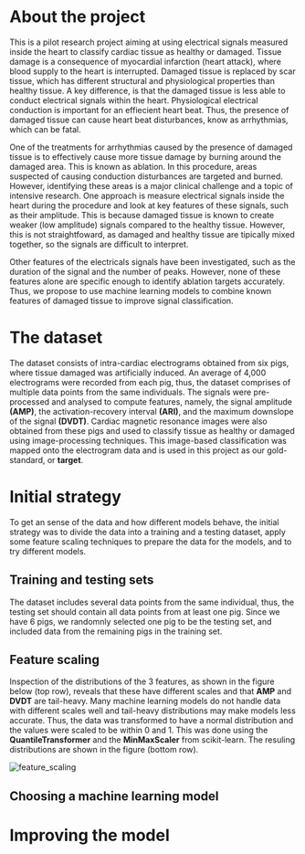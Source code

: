 # About the project
This is a pilot research project aiming at using electrical signals measured inside the heart to classify cardiac tissue as healthy or damaged. Tissue damage is a consequence of myocardial infarction (heart attack), where blood supply to the heart is interrupted. Damaged tissue is replaced by scar tissue, which has different structural and physiological properties than healthy tissue. A key difference, is that the damaged tissue is less able to conduct electrical signals within the heart. Physiological electrical conduction is important for an effiecient heart beat. Thus, the presence of damaged tissue can cause heart beat disturbances, know as arrhythmias, which can be fatal.

One of the treatments for arrhythmias caused by the presence of damaged tissue is to effectively cause more tissue damage by burning around the damaged area. This is known as ablation. In this procedure, areas suspected of causing conduction disturbances are targeted and burned. However, identifying these areas is a major clinical challenge and a topic of intensive research. One approach is measure electrical signals inside the heart during the procedure and look at key features of these signals, such as their amplitude. This is because damaged tissue is known to create weaker (low amplitude) signals compared to the healthy tissue. However, this is not straightfoward, as damaged and healthy tissue are tipically mixed together, so the signals are difficult to interpret.

Other features of the electricals signals have been investigated, such as the duration of the signal and the number of peaks. However, none of these features alone are specific enough to identify ablation targets accurately. Thus, we propose to use machine learning models to combine known features of damaged tissue to improve signal classification.

# The dataset
The dataset consists of intra-cardiac electrograms obtained from six pigs, where tissue damaged was artificially induced. An average of 4,000 electrograms were recorded from each pig, thus, the dataset comprises of multiple data points from the same individuals. The signals were pre-processed and analysed to compute features, namely, the signal amplitude **(AMP)**, the activation-recovery interval **(ARI)**, and the maximum downslope of the signal **(DVDT)**. Cardiac magnetic resonance images were also obtained from these pigs and used to classify tissue as healthy or damaged using image-processing techniques. This image-based classification was mapped onto the electrogram data and is used in this project as our gold-standard, or **target**.

# Initial strategy
To get an sense of the data and how different models behave, the initial strategy was to divide the data into a training and a testing dataset, apply some feature scaling techniques to prepare the data for the models, and to try different models.

## Training and testing sets
The dataset includes several data points from the same individual, thus, the testing set should contain all data points from at least one pig. Since we  have 6 pigs, we randomnly selected one pig to be the testing set, and included data from the remaining pigs in the training set.

## Feature scaling
Inspection of the distributions of the 3 features, as shown in the figure below (top row), reveals that these have different scales and that **AMP** and **DVDT** are tail-heavy. Many machine learning models do not handle data with different scales well and tail-heavy distributions may make models less accurate. Thus, the data was transformed to have a normal distribution and the values were scaled to be within 0 and 1. This was done using the **QuantileTransformer** and the **MinMaxScaler** from scikit-learn. The resuling distributions are shown in the figure (bottom row).

![feature_scaling](https://user-images.githubusercontent.com/81109384/118011576-1c5ff500-b348-11eb-997b-f899da7e27fb.png)

## Choosing a machine learning model

# Improving the model
